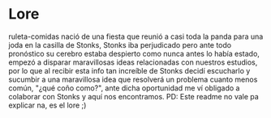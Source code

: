 # Lore
ruleta-comidas nació de una fiesta que reunió a casi toda la panda para una joda en la casilla de Stonks, Stonks iba perjudicado pero ante todo pronóstico su cerebro 
estaba despierto como nunca antes lo había estado, empezó a disparar maravillosas ideas relacionadas con nuestros estudios, por lo que al recibir esta info tan increíble
de Stonks decidí escucharlo y sucumbir a una maravillosa idea que resolverá un problema cuanto menos común, "¿qué coño como?", ante dicha oportunidad me ví obligado a 
colaborar con Stonks y aquí nos encontramos. 
PD: Este readme no vale pa explicar na, es el lore ;)
